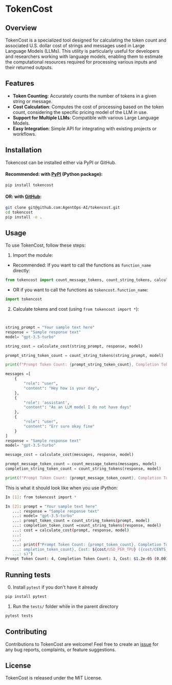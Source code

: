 # TokenCost

## Overview

TokenCost is a specialized tool designed for calculating the token count and associated U.S. dollar cost of strings and messages used in Large Language Models (LLMs). This utility is particularly useful for developers and researchers working with language models, enabling them to estimate the computational resources required for processing various inputs and their returned outputs.

## Features

- **Token Counting**: Accurately counts the number of tokens in a given string or message.
- **Cost Calculation**: Computes the cost of processing based on the token count, considering the specific pricing model of the LLM in use.
- **Support for Multiple LLMs**: Compatible with various Large Language Models.
- **Easy Integration**: Simple API for integrating with existing projects or workflows.

## Installation

Tokencost can be installed either via PyPI or GitHub.


#### Recommended: with [PyPI](https://pypi.org/project/tokencost/) (Python package):
```bash
pip install tokencost
```

#### OR: with [GitHub](https://github.com/AgentOps-AI/tokencost):

```bash
git clone git@github.com:AgentOps-AI/tokencost.git
cd tokencost
pip install -e .
```

## Usage

To use TokenCost, follow these steps:

1. Import the module:

- Recommended: If you want to call the functions as `function_name` directly:
```python
from tokencost import count_message_tokens, count_string_tokens, calculate_cost
```


- OR if you want to call the functions as `tokencost.function_name`:
```python
import tokencost
```

2. Calculate tokens and cost (using `from tokencost import *`):
```python


string_prompt = "Your sample text here"
response = "Sample response text"
model= "gpt-3.5-turbo"

string_cost = calculate_cost(string_prompt, response, model)

prompt_string_token_count = count_string_tokens(string_prompt, model)

print(f"Prompt Token Count: {prompt_string_token_count}, Completion Token Count:{completion_string_token_count}, Cost: ${string_cost/USD_PER_TPU} ({string_cost/CENTS_PER_TPU} cents)")

messages =[
    {
        "role": "user",
        "content": "Hey how is your day",
    },
    {
        "role": 'assistant',
        "content": "As an LLM model I do not have days"
    },
    {
        "role": "user",
        "content": "Err sure okay fine"
    }
]
response = "Sample response text"
model= "gpt-3.5-turbo"

message_cost = calculate_cost(messages, response, model)

prompt_message_token_count = count_message_tokens(messages, model)
completion_string_token_count = count_string_tokens(response, model)

print(f"Prompt Token Count: {prompt_message_token_count}, Completion Token Count: {completion_string_token_count}, Cost: ${message_cost/USD_PER_TPU} ({message_cost/CENTS_PER_TPU} cents)")
```

This is what it should look like when you use iPython:
```bash
In [1]: from tokencost import *

In [2]: prompt = "Your sample text here"
   ...: response = "Sample response text"
   ...: model= "gpt-3.5-turbo"
   ...: prompt_token_count = count_string_tokens(prompt, model)
   ...: completion_token_count =count_string_tokens(response, model)
   ...: cost = calculate_cost(prompt, response, model)
   ...:
   ...:
   ...: print(f"Prompt Token Count: {prompt_token_count}, Completion Token Count: {c
   ...: ompletion_token_count}, Cost: ${cost/USD_PER_TPU} ({cost/CENTS_PER_TPU} cent
   ...: s)")
Prompt Token Count: 4, Completion Token Count: 3, Cost: $1.2e-05 (0.0012 cents)
```


## Running tests
0. Install ```pytest``` if you don't have it already
```python
pip install pytest
```

1. Run the `tests/` folder while in the parent directory 
```python
pytest tests
```

## Contributing

Contributions to TokenCost are welcome! Feel free to create an [issue](https://github.com/AgentOps-AI/tokencost/issues) for any bug reports, complaints, or feature suggestions.

## License

TokenCost is released under the MIT License.
